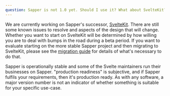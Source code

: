 ```yaml
---
question: Sapper is not 1.0 yet. Should I use it? What about SvelteKit?
---
```


We are currently working on Sapper's successor, [SvelteKit](https://kit.svelte.dev/). There are still some known issues to resolve and aspects of the design that will change. Whether you want to start on SvelteKit will be determined by how willing you are to deal with bumps in the road during a beta period. If you want to evaluate starting on the more stable Sapper project and then migrating to SvelteKit, please see the [migration guide](https://kit.svelte.dev/migrating) for details of what's necessary to do that.

Sapper is operationally stable and some of the Svelte maintainers run their businesses on Sapper. "production readiness" is subjective, and if Sapper fulfils your requirements, then it's production ready. As with any software, a major version number is not an indicator of whether something is suitable for your specific use-case.

